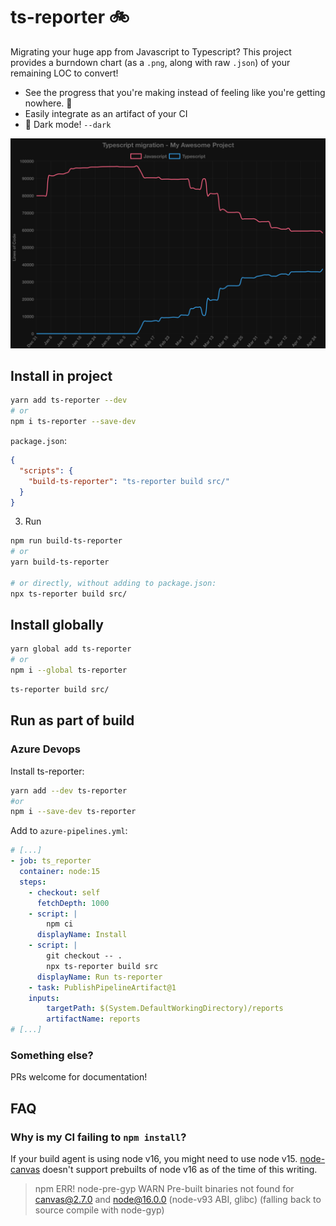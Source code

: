 # ts-reporter 🚲

Migrating your huge app from Javascript to Typescript? This project provides a burndown chart (as a `.png`, along with raw `.json`) of your remaining LOC to convert!

- See the progress that you're making instead of feeling like you're getting nowhere. 💪
- Easily integrate as an artifact of your CI
- 🌌 Dark mode! `--dark`

![Example burndown chart from a large project](example.png)

## Install in project

```sh
yarn add ts-reporter --dev
# or
npm i ts-reporter --save-dev
```

`package.json`:

```json
{
  "scripts": {
    "build-ts-reporter": "ts-reporter build src/"
  }
}
```

3. Run

```sh
npm run build-ts-reporter
# or
yarn build-ts-reporter

# or directly, without adding to package.json:
npx ts-reporter build src/
```

## Install globally

```sh
yarn global add ts-reporter
# or
npm i --global ts-reporter
```

```sh
ts-reporter build src/
```

## Run as part of build

### Azure Devops

Install ts-reporter:

```sh
yarn add --dev ts-reporter
#or
npm i --save-dev ts-reporter
```

Add to `azure-pipelines.yml`:

```yml
# [...]
- job: ts_reporter
  container: node:15
  steps:
    - checkout: self
      fetchDepth: 1000
    - script: |
        npm ci
      displayName: Install
    - script: |
        git checkout -- .
        npx ts-reporter build src
      displayName: Run ts-reporter
    - task: PublishPipelineArtifact@1
    inputs:
        targetPath: $(System.DefaultWorkingDirectory)/reports
        artifactName: reports
# [...]
```

### Something else?

PRs welcome for documentation!

## FAQ

### Why is my CI failing to `npm install`?

If your build agent is using node v16, you might need to use node v15. [node-canvas](https://github.com/Automattic/node-canvas) doesn't support prebuilts of node v16 as of the time of this writing.

> npm ERR! node-pre-gyp WARN Pre-built binaries not found for canvas@2.7.0 and node@16.0.0 (node-v93 ABI, glibc) (falling back to source compile with node-gyp)
